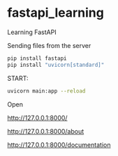 # fastapi_learning
Learning FastAPI

Sending files from the server

```bash
pip install fastapi
pip install "uvicorn[standard]"
```

START:
```bash
uvicorn main:app --reload
```
Open

http://127.0.0.1:8000/

http://127.0.0.1:8000/about

http://127.0.0.1:8000/documentation